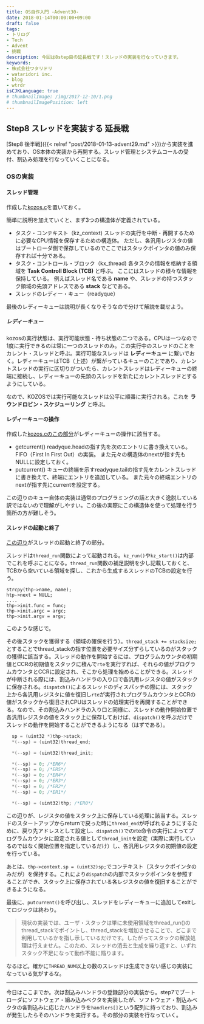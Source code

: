 ```yaml
---
title: OS自作入門 -Advent30-
date: 2018-01-14T00:00:00+09:00
draft: false
tags:
- トリログ
- Tech
- Advent
- 挑戦
description: 今回は8step目の延長戦です！スレッドの実装を行なっていきます。
keywords:
- 株式会社ワタリドリ
- wataridori inc.
- blog
- wtrdr
isCJKLanguage: true
# thumbnailImage: /img/2017-12-10/1.png
# thumbnailImagePosition: left
---
```


## Step8 スレッドを実装する 延長戦

[Step8 後半戦]({{< relref "post/2018-01-13-advent29.md" >}})から実装を進めており、OS本体の実装から再開する。スレッド管理とシステムコールの受付、割込み処理を行なっていくことになる。

### OSの実装

#### スレッド管理

作成した[kozos.c](https://github.com/wtrdr/os-advent2017/blob/master/08/os/kozos.c#L1-L43)を置いておく。

簡単に説明を加えていくと、まず3つの構造体が定義されている。

- タスク・コンテキスト（kz_context)
      スレッドの実行を中断・再開するために必要なCPU情報を保存するための構造体。
      ただし、各汎用レジスタの値はブートローダ側で保存しているのでここではスタックポインタの値のみ保存すれば十分である。
- タスク・コントロール・ブロック（kx_thread)
      各タスクの情報を格納する領域を **Task Controll Block (TCB)** と呼ぶ。
      ここにはスレッドの様々な情報を保持している。
      例えばスレッド名である **name** や、スレッドの持つスタック領域の先頭アドレスである **stack** などである。
- スレッドのレディー・キュー（readyque）

最後のレディーキューは説明が長くなりそうなので分けて解説を載せよう。

##### レディーキュー

kozosの実行状態は、実行可能状態・待ち状態の二つである。CPUは一つなので1度に実行できるのは常に一つのスレッドのみ。この実行中のスレッドのことをカレント・スレッドと呼ぶ。実行可能なスレッドは **レディーキュー** に繋いでおく。レディーキューはTCB（上述）が繋がっているキューのことであり、カレントスレッドの実行に区切りがついたら、カレントスレッドはレディーキューの終端に接続し、レディーキューの先頭のスレッドを新たにカレントスレッドとするようにしている。

なので、KOZOSでは実行可能なスレッドは公平に順番に実行される。これを **ラウンドロビン・スケジューリング** と呼ぶ。

#### レディーキューの操作

作成した[kozos.cのこの部分](https://github.com/wtrdr/os-advent2017/blob/master/08/os/kozos.c#L45-L73)がレディーキューの操作に該当する。

- getcurrent()
       readyque.headの指す先を次のエントリに書き換えている。
       FIFO（First In First Out）の実装。
       また元々の構造体のnextが指す先もNULLに設定しておく。
- putcurrent()
       キューの終端を示すreadyque.tailの指す先をカレントスレッドに書き換えて、終端にエントリを追加している。
       また元々の終端エントリのnextが指す先にcurrentを設定する。

この辺りのキュー自体の実装は通常のプログラミングの話と大きく逸脱している訳ではないので理解がしやすい。この後の実際にこの構造体を使って処理を行う箇所の方が難しそう。

#### スレッドの起動と終了

[この辺り](https://github.com/wtrdr/os-advent2017/blob/master/08/os/kozos.c#L75-L147)がスレッドの起動と終了の部分。

スレッドは`thread_run`関数によって起動される。`kz_run()`や`kz_start()`は内部でこれを呼ぶことになる。`thread_run`関数の補足説明を少し記載しておくと、TCBから空いている領域を探し、これから生成するスレッドのTCBの設定を行う。

```
strcpy(thp->name, name);
htp->next = NULL;
....
thp->init.func = func;
thp->init.argc = argc;
thp->init.argv = argv;
```

このような感じで。

その後スタックを獲得する（領域の確保を行う）。`thread_stack += stacksize;`とすることでthread_stackの指す位置を必要サイズ分ずらしているのがスタックの獲得に該当する。スレッドの動作を開始するには、プログラムカウンタの初期値とCCRの初期値をスタックに積んで`rte`を実行すれば、それらの値がプログラムカウンタとCCRに設定され、そこから処理を始めることができる。スレッドが中断される際には、割込みハンドラの入り口で各汎用レジスタの値がスタックに保存される。`dispatch()`によるスレッドのディスパッチの際には、スタック上から各汎用レジスタに値を復旧し`rte`が実行されプログラムカウンタとCCRの値がスタックから復旧されCPUはスレッドの処理実行を再開することができる。なので、その割込みハンドラの入り口と同様に、スレッドの動作開始位置で各汎用レジスタの値をスタック上に保存しておけば、`dispatch()`を呼ぶだけでスレッドの動作を開始することができるようになる（はずである）。

```c
  sp = (uint32 *)thp->stack;
  *(--sp) = (uint32)thread_end;

  *(--sp) = (uint32)thread_init;

  *(--sp) = 0; /*ER6*/
  *(--sp) = 0; /*ER5*/
  *(--sp) = 0; /*ER4*/
  *(--sp) = 0; /*ER3*/
  *(--sp) = 0; /*ER2*/
  *(--sp) = 0; /*ER1*/

  *(--sp) = (uint32)thp; /*ER0*/
```

この辺りが、レジスタの値をスタック上に保存している処理に該当する。スレッドのスタートアップからreturnで戻った時に`thread_end`が呼ばれるようにするために、戻り先アドレスとして設定し、`dispatch()`でのrte命令の実行によってプログラムカウンタに設定される値として`thread_init`を設定（実際に実行しているのではなく開始位置を指定しているだけ）し、各汎用レジスタの初期値の設定を行っている。

あとは、`thp->context.sp = (uint32)sp;`でコンテキスト（スタックポインタのみだが）を保持する。これにより`dispatch`の内部でスタックポインタを参照することができ、スタック上に保存されている各レジスタの値を復旧することができるようになる。

最後に、`putcurrent()`を呼び出し、スレッドをレディーキューに追加してexitしてロジックは終わり。

> 現状の実装では、ユーザ・スタックは単に未使用領域をthread_run()のthread_stackでポイントし、thread_stackを増加させることで、どこまで利用しているかを指し示しているだけです。したがってスタックの解放処理は行えません。このため、スレッドの消去と生成を繰り返すと、いずれスタック不足になって動作不能に陥ります。

なるほど。確かに`THREAD_NUM`以上の数のスレッドは生成できない感じの実装になっている気がするな。

-------------------------------

今日はここまでか。次は割込みハンドラの登録部分の実装から。step7でブートローダにソフトウェア・組み込みベクタを実装したが、ソフトウェア・割込みベクタの各割込みに応じたハンドラを`handlers[]`という配列に持っており、割込みが発生したらそのハンドラを実行する。その部分の実装を行なっていく。
